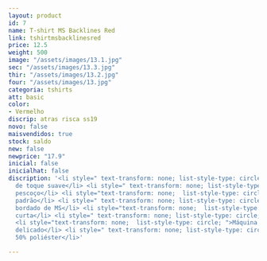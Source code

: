 ```yaml
---
layout: product
id: 7
name: T-shirt MS Backlines Red
link: tshirtmsbacklinesred
price: 12.5
weight: 500
image: "/assets/images/13.1.jpg"
sec: "/assets/images/13.3.jpg"
thir: "/assets/images/13.2.jpg"
four: "/assets/images/13.jpg"
categoria: tshirts
att: basic
color:
- Vermelho
discrip: atras risca ss19
novo: false
maisvendidos: true
stock: saldo
new: false
newprice: "17.9"
inicial: false
inicialhat: false
discription: '<li style=" text-transform: none; list-style-type: circle; ">Tecido
  de toque suave</li> <li style=" text-transform: none; list-style-type: circle; ">Tripulação
  pescoço</li> <li style="text-transform: none;  list-style-type: circle; ">T-shirt
  padrão</li> <li style=" text-transform: none; list-style-type: circle; ">Logotipo
  bordado de MS</li> <li style="text-transform: none;  list-style-type: circle; ">Manga
  curta</li> <li style=" text-transform: none; list-style-type: circle; ">Bainha curva</li>
  <li style="text-transform: none;  list-style-type: circle; ">Máquina de lavar modo
  delicado</li> <li style=" text-transform: none; list-style-type: circle; ">50% algodão
  50% poliéster</li>'

---
```

